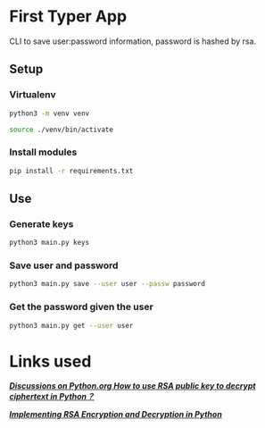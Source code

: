 # First Typer App

CLI to save user:password information, password is hashed by rsa.

## Setup

### Virtualenv
```bash
python3 -m venv venv

source ./venv/bin/activate
```

### Install modules

```bash
pip install -r requirements.txt
```

## Use

### Generate keys

```bash
python3 main.py keys
```

### Save user and password

```bash
python3 main.py save --user user --passw password
```

### Get the password given the user

```bash
python3 main.py get --user user
```

# Links used

***[Discussions on Python.org How to use RSA public key to decrypt ciphertext in Python？](https://discuss.python.org/t/how-to-use-rsa-public-key-to-decrypt-ciphertext-in-python/2919/3)***

***[Implementing RSA Encryption and Decryption in Python](https://www.section.io/engineering-education/rsa-encryption-and-decryption-in-python/)***
